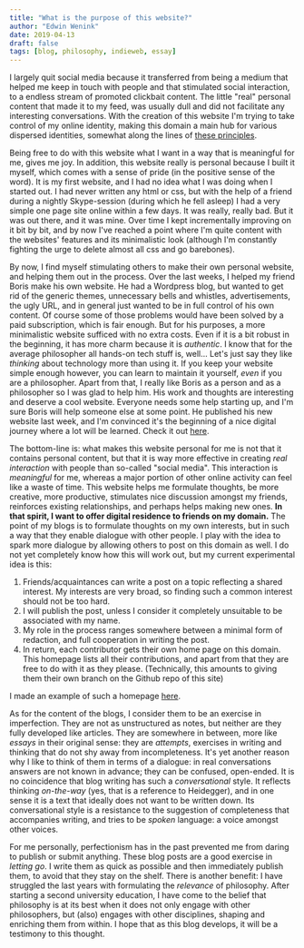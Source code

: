 ```yaml
---
title: "What is the purpose of this website?"
author: "Edwin Wenink"
date: 2019-04-13
draft: false
tags: [blog, philosophy, indieweb, essay]
---
```


I largely quit social media because it transferred from being a medium that helped me keep in touch with people and that stimulated social interaction, to a endless stream of promoted clickbait content. 
The little "real" personal content that made it to my feed, was usually dull and did not facilitate any interesting conversations.
With the creation of this website I'm trying to take control of my online identity, making this domain a main hub for various dispersed identities, somewhat along the lines of [these principles](https://indieweb.org/).

Being free to do with this website what I want in a way that is meaningful for me, gives me joy.
In addition, this website really is personal because I built it myself, which comes with a sense of pride (in the positive sense of the word).
It is my first website, and I had no idea what I was doing when I started out.
I had never written any html or css, but with the help of a friend during a nightly Skype-session (during which he fell asleep) I had a very simple one page site online within a few days.
It was really, really bad. 
But it was out there, and it was mine. 
Over time I kept incrementally improving on it bit by bit, and by now I've reached a point where I'm quite content with the websites' features and its minimalistic look (although I'm constantly fighting the urge to delete almost all css and go barebones). 

By now, I find myself stimulating others to make their own personal website, and helping them out in the process.
Over the last weeks, I helped my friend Boris make his own website. 
He had a Wordpress blog, but wanted to get rid of the generic themes, unnecessary bells and whistles, advertisements, the ugly URL, and in general just wanted to be in full control of his own content. 
Of course some of those problems would have been solved by a paid subscription, which is fair enough.
But for his purposes, a more minimalistic website sufficed with no extra costs. 
Even if it is a bit robust in the beginning, it has more charm because it is *authentic*.
I know that for the average philosopher all hands-on tech stuff is, well... 
Let's just say they like *thinking* about technology more than using it.
If you keep your website simple enough however, you can learn to maintain it yourself, *even* if you are a philosopher. 
Apart from that, I really like Boris as a person and as a philosopher so I was glad to help him.
His work and thoughts are interesting and deserve a cool website.
Everyone needs some help starting up, and I'm sure Boris will help someone else at some point.
He published his new website last week, and I'm convinced it's the beginning of a nice digital journey where a lot will be learned.
Check it out [here](http://de-klos.net/).

The bottom-line is: what makes this website personal for me is not that it contains personal content, but that it is way more effective in creating *real interaction* with people than so-called "social media".
This interaction is *meaningful* for me, whereas a major portion of other online activity can feel like a waste of time.
This website helps me formulate thoughts, be more creative, more productive, stimulates nice discussion amongst my friends, reinforces existing relationships, and perhaps helps making new ones.
**In that spirit, I want to offer digital residence to friends on my domain.**
The point of my blogs is to formulate thoughts on my own interests, but in such a way that they enable dialogue with other people.
I play with the idea to spark more dialogue by allowing others to post on this domain as well.
I do not yet completely know how this will work out, but my current experimental idea is this:

1. Friends/acquaintances can write a post on a topic reflecting a shared interest. My interests are very broad, so finding such a common interest should not be too hard.
2. I will publish the post, unless I consider it completely unsuitable to be associated with my name.
3. My role in the process ranges somewhere between a minimal form of redaction, and full cooperation in writing the post.
4. In return, each contributor gets their own home page on this domain. This homepage lists all their contributions, and apart from that they are free to do with it as they please. (Technically, this amounts to giving them their own branch on the Github repo of this site)

I made an example of such a homepage [here](https://www.edwinwenink.xyz/~guest/).

As for the content of the blogs, I consider them to be an exercise in imperfection.
They are not as unstructured as notes, but neither are they fully developed like articles. 
They are somewhere in between, more like *essays* in their original sense: they are *attempts*, exercises in writing and thinking that do not shy away from incompleteness.
It's yet another reason why I like to think of them in terms of a dialogue: in real conversations answers are not known in advance; they can be confused, open-ended.
It is no coincidence that blog writing has such a *conversational* style.
It reflects thinking *on-the-way* (yes, that is a reference to Heidegger), and in one sense it is a text that ideally does not want to be written down. 
Its conversational style is a resistance to the suggestion of completeness that accompanies writing, and tries to be *spoken* language: a voice amongst other voices.

For me personally, perfectionism has in the past prevented me from daring to publish or submit anything. 
These blog posts are a good exercise in *letting go*.
I write them as quick as possible and then immediately publish them, to avoid that they stay on the shelf. 
There is another benefit: I have struggled the last years with formulating the *relevance* of philosophy. 
After starting a second university education, I have come to the belief that philosophy is at its best when it does not only engage with other philosophers, but (also) engages with other disciplines, shaping and enriching them from within. 
I hope that as this blog develops, it will be a testimony to this thought.
